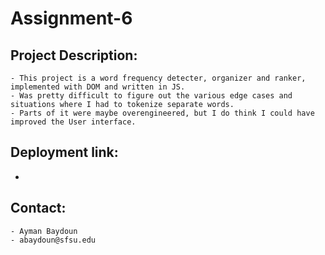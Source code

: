 # Assignment-6

## Project Description:
    - This project is a word frequency detecter, organizer and ranker, implemented with DOM and written in JS.
    - Was pretty difficult to figure out the various edge cases and situations where I had to tokenize separate words.
    - Parts of it were maybe overengineered, but I do think I could have improved the User interface.

## Deployment link:
  - 

## Contact:
    - Ayman Baydoun
    - abaydoun@sfsu.edu
